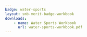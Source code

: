 ```yaml
---
badge: water-sports
layout: smb-merit-badge-workbook
downloads:
    - name: Water Sports Workbook
      url: water-sports-workbook.pdf
---
```

